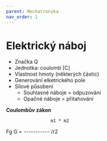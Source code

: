 ```yaml
---
parent: Mechatronika
nav_order: 1
---
```


# Elektrický náboj
- Značka Q
- Jednotka: coulomb [C]
- Vlastnost hmoty (některých částic)
- Generování elketrického pole
- Silové působení
	- Souhlasné náboje = odpuzování
	- Opačné náboje = přitahování

**Coulombův zákon**
		
					 m1 * m2
Fg		G =	-----------
						/r2